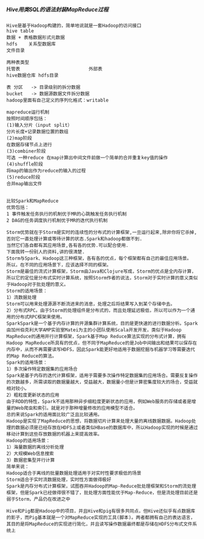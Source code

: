##### Hive用类SQL的语法封装MapReduce过程
    Hive是基于Hadoop构建的，简单地说就是一套Hadoop的访问接口
    hive table
    数据 + 表格数据形式元数据
    hdfs    关系型数据库
    文件目录

    两种表类型
    托管表                         外部表
    hive数据仓库 hdfs目录

    表 分区   -> 目录级别的拆分数据
    bucket   -> 数据源数据文件拆分数据
    hadoop里面有自己定义的序列化格式：writable

    mapreduce运行机制
    按照时间顺序包括：
    (1)输入分片（input split）
    分片长度+记录数据位置的数组
    (2)map阶段
    在数据存储节点上进行
    (3)combiner阶段
    可选 一种reduce 在map计算出中间文件前做一个简单的合并重复key值的操作
    (4)shuffle阶段
    将map的输出作为reduce的输入的过程
    (5)reduce阶段
    合并map输出文件


    比较Spark和MapReduce
    优势包括：
    1 事件触发任务执行的机制优于MR的心跳触发任务执行机制
    2 DAG的任务调度执行机制优于MR的迭代执行机制

    Storm优势就在于Storm是实时的连续性的分布式的计算框架,一旦运行起来,除非你将它杀掉,否则它一直处理计算或等待计算的状态.Spark和hadoop都做不到.
    当然它们各自都有其应用场景,各有各的优势.可以配合使用.
    下面我转一份别人的资料,讲的很清楚.
    Storm与Spark、Hadoop这三种框架，各有各的优点，每个框架都有自己的最佳应用场景。
    所以，在不同的应用场景下，应该选择不同的框架。
    Storm是最佳的流式计算框架，Storm由Java和Clojure写成，Storm的优点是全内存计算，所以它的定位是分布式实时计算系统，按照Storm作者的说法，Storm对于实时计算的意义类似于Hadoop对于批处理的意义。
    Storm的适用场景：
    1）流数据处理
    Storm可以用来处理源源不断流进来的消息，处理之后将结果写入到某个存储中去。
    2）分布式RPC。由于Storm的处理组件是分布式的，而且处理延迟极低，所以可以作为一个通用的分布式RPC框架来使用。
    SparkSpark是一个基于内存计算的开源集群计算系统，目的是更快速的进行数据分析。Spark由加州伯克利大学AMP实验室Matei为主的小团队使用Scala开发开发，类似于Hadoop MapReduce的通用并行计算框架，Spark基于Map Reduce算法实现的分布式计算，拥有Hadoop MapReduce所具有的优点，但不同于MapReduce的是Job中间输出和结果可以保存在内存中，从而不再需要读写HDFS，因此Spark能更好地适用于数据挖掘与机器学习等需要迭代的Map Reduce的算法。
    Spark的适用场景：
    1）多次操作特定数据集的应用场合
    Spark是基于内存的迭代计算框架，适用于需要多次操作特定数据集的应用场合。需要反复操作的次数越多，所需读取的数据量越大，受益越大，数据量小但是计算密集度较大的场合，受益就相对较小。
    2）粗粒度更新状态的应用
    由于RDD的特性，Spark不适用那种异步细粒度更新状态的应用，例如Web服务的存储或者是增量的Web爬虫和索引。就是对于那种增量修改的应用模型不适合。
    总的来说Spark的适用面比较广泛且比较通用。
    Hadoop是实现了MapReduce的思想，将数据切片计算来处理大量的离线数据数据。Hadoop处理的数据必须是已经存放在HDFS上或者类似HBase的数据库中，所以Hadoop实现的时候是通过移动计算到这些存放数据的机器上来提高效率。
    Hadoop的适用场景：
    1）海量数据的离线分析处理
    2）大规模Web信息搜索
    3）数据密集型并行计算
    简单来说：
    Hadoop适合于离线的批量数据处理适用于对实时性要求极低的场景
    Storm适合于实时流数据处理，实时性方面做得极好
    Spark是内存分布式计算框架，试图吞并Hadoop的Map-Reduce批处理框架和Storm的流处理框架，但是Spark已经做得很不错了，批处理方面性能优于Map-Reduce，但是流处理目前还是弱于Storm，产品仍在改进之中

    Hive和Pig都是Hadoop中的项目，并且Hive和pig有很多共同点，但Hive还似乎有点数据库的影子，而Pig基本就是一个对MapReduce实现的工具(脚本)。两者都拥有自己的表达语言，其目的是将MapReduce的实现进行简化，并且读写操作数据最终都是存储在HDFS分布式文件系统上
